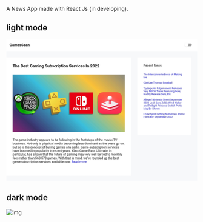 A News App made with React Js (in developing).

## light mode
![img](https://github.com/JonathanSaan/GamesSaan/blob/eda8c91b28872a3583fdc2db748b85e53ebb0342/Capture+_2022-08-31-19-23-50-1.png)

## dark mode
![img]()
